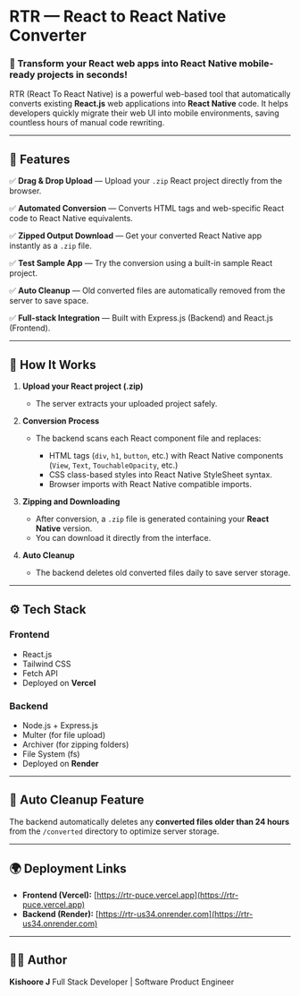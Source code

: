 # RTR — React to React Native Converter

### 🔗 Transform your React web apps into React Native mobile-ready projects in seconds!

RTR (React To React Native) is a powerful web-based tool that automatically converts existing **React.js** web applications into **React Native** code.
It helps developers quickly migrate their web UI into mobile environments, saving countless hours of manual code rewriting.

---

## 🌟 Features

✅ **Drag & Drop Upload** — Upload your `.zip` React project directly from the browser.

✅ **Automated Conversion** — Converts HTML tags and web-specific React code to React Native equivalents.

✅ **Zipped Output Download** — Get your converted React Native app instantly as a `.zip` file.

✅ **Test Sample App** — Try the conversion using a built-in sample React project.

✅ **Auto Cleanup** — Old converted files are automatically removed from the server to save space.

✅ **Full-stack Integration** — Built with Express.js (Backend) and React.js (Frontend).

---

## 🧠 How It Works

1. **Upload your React project (.zip)**

   * The server extracts your uploaded project safely.

2. **Conversion Process**

   * The backend scans each React component file and replaces:

     * HTML tags (`div`, `h1`, `button`, etc.) with React Native components (`View`, `Text`, `TouchableOpacity`, etc.)
     * CSS class-based styles into React Native StyleSheet syntax.
     * Browser imports with React Native compatible imports.

3. **Zipping and Downloading**

   * After conversion, a `.zip` file is generated containing your **React Native** version.
   * You can download it directly from the interface.

4. **Auto Cleanup**

   * The backend deletes old converted files daily to save server storage.

---

## ⚙️ Tech Stack

### **Frontend**

* React.js
* Tailwind CSS
* Fetch API
* Deployed on **Vercel**

### **Backend**

* Node.js + Express.js
* Multer (for file upload)
* Archiver (for zipping folders)
* File System (fs)
* Deployed on **Render**

---

## 🧹 Auto Cleanup Feature

The backend automatically deletes any **converted files older than 24 hours** from the `/converted` directory to optimize server storage.

---

## 🌍 Deployment Links

* **Frontend (Vercel):** [https://rtr-puce.vercel.app](https://rtr-puce.vercel.app)
* **Backend (Render):** [https://rtr-us34.onrender.com](https://rtr-us34.onrender.com)

---

## 👨‍💻 Author

**Kishoore J**
Full Stack Developer | Software Product Engineer 


